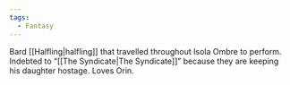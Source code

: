 ```yaml
---
tags:
  - Fantasy
---
```

Bard [[Halfling|halfling]] that travelled throughout Isola Ombre to perform. Indebted to “[[The Syndicate|The Syndicate]]” because they are keeping his daughter hostage. Loves Orin.
